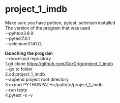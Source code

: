 # project_1_imdb
Make sure you have python, pytest, selenium installed<br/>
The version of the program that was used<br/>
--pyhton3.6.9<br/>
--pytest7.0.1<br/>
--selenium3.141.0,<br/>


**launching the program**<br/>
  --download repository<br/>
1.git clone https://github.com/GorGrig/project_1_imdb<br/>
  --go to folder<br/>
2.cd project_1_imdb<br/>
  --append project root directory<br/>
3.export PYTHONPATH=/path/to/project_1_imdb<br/>
  --run tests<br/>
4.pytest -s -v<br/>

